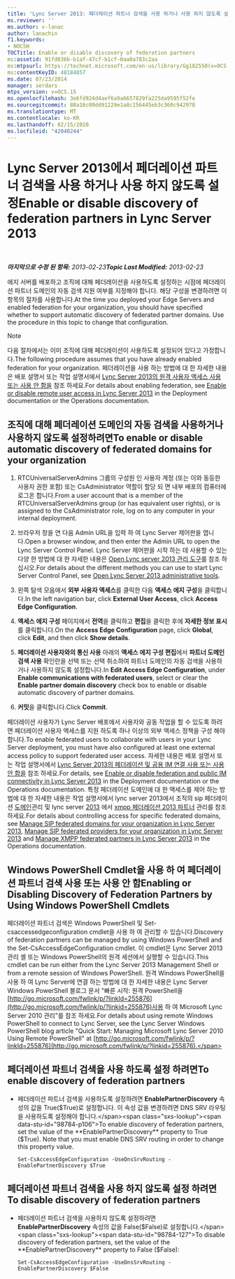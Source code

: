 ```yaml
---
title: 'Lync Server 2013: 페더레이션 파트너 검색을 사용 하거나 사용 하지 않도록 설정'
ms.reviewer: ''
ms.author: v-lanac
author: lanachin
f1.keywords:
- NOCSH
TOCTitle: Enable or disable discovery of federation partners
ms:assetid: 91fd036b-b1af-47cf-b1cf-0aa0a783c2aa
ms:mtpsurl: https://technet.microsoft.com/en-us/library/Gg182550(v=OCS.15)
ms:contentKeyID: 48184857
ms.date: 07/23/2014
manager: serdars
mtps_version: v=OCS.15
ms.openlocfilehash: 3e6fd924d4aef6a9a6657829fa225da9595f52fe
ms.sourcegitcommit: 88a16c09dd91229e1a8c156445eb3c360c942978
ms.translationtype: MT
ms.contentlocale: ko-KR
ms.lasthandoff: 02/15/2020
ms.locfileid: "42040244"
---
```

<div data-xmlns="http://www.w3.org/1999/xhtml">

<div class="topic" data-xmlns="http://www.w3.org/1999/xhtml" data-msxsl="urn:schemas-microsoft-com:xslt" data-cs="http://msdn.microsoft.com/">

<div data-asp="http://msdn2.microsoft.com/asp">

# <a name="enable-or-disable-discovery-of-federation-partners-in-lync-server-2013"></a><span data-ttu-id="98784-102">Lync Server 2013에서 페더레이션 파트너 검색을 사용 하거나 사용 하지 않도록 설정</span><span class="sxs-lookup"><span data-stu-id="98784-102">Enable or disable discovery of federation partners in Lync Server 2013</span></span>

</div>

<div id="mainSection">

<div id="mainBody">

<span> </span>

<span data-ttu-id="98784-103">_**마지막으로 수정 된 항목:** 2013-02-23_</span><span class="sxs-lookup"><span data-stu-id="98784-103">_**Topic Last Modified:** 2013-02-23_</span></span>

<span data-ttu-id="98784-p101">에지 서버를 배포하고 조직에 대해 페더레이션을 사용하도록 설정하는 시점에 페더레이션 파트너 도메인의 자동 검색 지원 여부를 지정해야 합니다. 해당 구성을 변경하려면 이 항목의 절차를 사용합니다.</span><span class="sxs-lookup"><span data-stu-id="98784-p101">At the time you deployed your Edge Servers and enabled federation for your organization, you should have specified whether to support automatic discovery of federated partner domains. Use the procedure in this topic to change that configuration.</span></span>

<div>


> [!NOTE]  
> <span data-ttu-id="98784-106">다음 절차에서는 이미 조직에 대해 페더레이션이 사용하도록 설정되어 있다고 가정합니다.</span><span class="sxs-lookup"><span data-stu-id="98784-106">The following procedure assumes that you have already enabled federation for your organization.</span></span> <span data-ttu-id="98784-107">페더레이션을 사용 하는 방법에 대 한 자세한 내용은 배포 설명서 또는 작업 설명서에서 <A href="lync-server-2013-enable-or-disable-remote-user-access.md">Lync Server 2013의 원격 사용자 액세스 사용 또는 사용 안 함을</A> 참조 하세요.</span><span class="sxs-lookup"><span data-stu-id="98784-107">For details about enabling federation, see <A href="lync-server-2013-enable-or-disable-remote-user-access.md">Enable or disable remote user access in Lync Server 2013</A> in the Deployment documentation or the Operations documentation.</span></span>



</div>

<div>

## <a name="to-enable-or-disable-automatic-discovery-of-federated-domains-for-your-organization"></a><span data-ttu-id="98784-108">조직에 대해 페더레이션 도메인의 자동 검색을 사용하거나 사용하지 않도록 설정하려면</span><span class="sxs-lookup"><span data-stu-id="98784-108">To enable or disable automatic discovery of federated domains for your organization</span></span>

1.  <span data-ttu-id="98784-109">RTCUniversalServerAdmins 그룹의 구성원 인 사용자 계정 (또는 이와 동등한 사용자 권한 포함) 또는 CsAdministrator 역할이 할당 되 면 내부 배포의 컴퓨터에 로그온 합니다.</span><span class="sxs-lookup"><span data-stu-id="98784-109">From a user account that is a member of the RTCUniversalServerAdmins group (or has equivalent user rights), or is assigned to the CsAdministrator role, log on to any computer in your internal deployment.</span></span>

2.  <span data-ttu-id="98784-110">브라우저 창을 연 다음 Admin URL을 입력 하 여 Lync Server 제어판을 엽니다.</span><span class="sxs-lookup"><span data-stu-id="98784-110">Open a browser window, and then enter the Admin URL to open the Lync Server Control Panel.</span></span> <span data-ttu-id="98784-111">Lync Server 제어판을 시작 하는 데 사용할 수 있는 다양 한 방법에 대 한 자세한 내용은 [Open Lync server 2013 관리 도구](lync-server-2013-open-lync-server-administrative-tools.md)를 참조 하십시오.</span><span class="sxs-lookup"><span data-stu-id="98784-111">For details about the different methods you can use to start Lync Server Control Panel, see [Open Lync Server 2013 administrative tools](lync-server-2013-open-lync-server-administrative-tools.md).</span></span>

3.  <span data-ttu-id="98784-112">왼쪽 탐색 모음에서 **외부 사용자 액세스**를 클릭한 다음 **액세스 에지 구성**을 클릭합니다.</span><span class="sxs-lookup"><span data-stu-id="98784-112">In the left navigation bar, click **External User Access**, click **Access Edge Configuration**.</span></span>

4.  <span data-ttu-id="98784-113">**액세스 에지 구성** 페이지에서 **전역**을 클릭하고 **편집**을 클릭한 후에 **자세한 정보 표시**를 클릭합니다.</span><span class="sxs-lookup"><span data-stu-id="98784-113">On the **Access Edge Configuration** page, click **Global**, click **Edit**, and then click **Show details**.</span></span>

5.  <span data-ttu-id="98784-114">**페더레이션 사용자와의 통신 사용** 아래의 **액세스 에지 구성 편집**에서 **파트너 도메인 검색 사용** 확인란을 선택 또는 선택 취소하여 파트너 도메인의 자동 검색을 사용하거나 사용하지 않도록 설정합니다.</span><span class="sxs-lookup"><span data-stu-id="98784-114">In **Edit Access Edge Configuration**, under **Enable communications with federated users**, select or clear the **Enable partner domain discovery** check box to enable or disable automatic discovery of partner domains.</span></span>

6.  <span data-ttu-id="98784-115">**커밋**을 클릭합니다.</span><span class="sxs-lookup"><span data-stu-id="98784-115">Click **Commit**.</span></span>

<span data-ttu-id="98784-116">페더레이션 사용자가 Lync Server 배포에서 사용자와 공동 작업을 할 수 있도록 하려면 페더레이션 사용자 액세스를 지원 하도록 하나 이상의 외부 액세스 정책을 구성 해야 합니다.</span><span class="sxs-lookup"><span data-stu-id="98784-116">To enable federated users to collaborate with users in your Lync Server deployment, you must have also configured at least one external access policy to support federated user access.</span></span> <span data-ttu-id="98784-117">자세한 내용은 배포 설명서 또는 작업 설명서에서 [Lync Server 2013의 페더레이션 및 공용 IM 연결 사용 또는 사용 안 함을](lync-server-2013-enable-or-disable-federation-and-public-im-connectivity.md) 참조 하세요.</span><span class="sxs-lookup"><span data-stu-id="98784-117">For details, see [Enable or disable federation and public IM connectivity in Lync Server 2013](lync-server-2013-enable-or-disable-federation-and-public-im-connectivity.md) in the Deployment documentation or the Operations documentation.</span></span> <span data-ttu-id="98784-118">특정 페더레이션 도메인에 대 한 액세스를 제어 하는 방법에 대 한 자세한 내용은 작업 설명서에서 lync server 2013에서 조직의 sip 페더레이션 [도메인](lync-server-2013-manage-sip-federated-domains-for-your-organization.md)관리 및 lync server [2013](lync-server-2013-manage-sip-federated-providers-for-your-organization.md) 에서 [xmpp 페더레이션 2013 파트너](lync-server-2013-manage-xmpp-federated-partners-for-your-organization.md) 관리를 참조 하세요.</span><span class="sxs-lookup"><span data-stu-id="98784-118">For details about controlling access for specific federated domains, see [Manage SIP federated domains for your organization in Lync Server 2013](lync-server-2013-manage-sip-federated-domains-for-your-organization.md), [Manage SIP federated providers for your organization in Lync Server 2013](lync-server-2013-manage-sip-federated-providers-for-your-organization.md) and [Manage XMPP federated partners in Lync Server 2013](lync-server-2013-manage-xmpp-federated-partners-for-your-organization.md) in the Operations documentation.</span></span>

</div>

<div>

## <a name="enabling-or-disabling-discovery-of-federation-partners-by-using-windows-powershell-cmdlets"></a><span data-ttu-id="98784-119">Windows PowerShell Cmdlet을 사용 하 여 페더레이션 파트너 검색 사용 또는 사용 안 함</span><span class="sxs-lookup"><span data-stu-id="98784-119">Enabling or Disabling Discovery of Federation Partners by Using Windows PowerShell Cmdlets</span></span>

<span data-ttu-id="98784-120">페더레이션 파트너 검색은 Windows PowerShell 및 Set-csaccessedgeconfiguration cmdlet을 사용 하 여 관리할 수 있습니다.</span><span class="sxs-lookup"><span data-stu-id="98784-120">Discovery of federation partners can be managed by using Windows PowerShell and the Set-CsAccessEdgeConfiguration cmdlet.</span></span> <span data-ttu-id="98784-121">이 cmdlet은 Lync Server 2013 관리 셸 또는 Windows PowerShell의 원격 세션에서 실행할 수 있습니다.</span><span class="sxs-lookup"><span data-stu-id="98784-121">This cmdlet can be run either from the Lync Server 2013 Management Shell or from a remote session of Windows PowerShell.</span></span> <span data-ttu-id="98784-122">원격 Windows PowerShell을 사용 하 여 Lync Server에 연결 하는 방법에 대 한 자세한 내용은 Lync Server Windows PowerShell 블로그 문서 "빠른 시작: 원격 PowerShell을 [http://go.microsoft.com/fwlink/p/?linkId=255876](http://go.microsoft.com/fwlink/p/?linkid=255876)사용 하 여 Microsoft Lync Server 2010 관리"를 참조 하세요.</span><span class="sxs-lookup"><span data-stu-id="98784-122">For details about using remote Windows PowerShell to connect to Lync Server, see the Lync Server Windows PowerShell blog article "Quick Start: Managing Microsoft Lync Server 2010 Using Remote PowerShell" at [http://go.microsoft.com/fwlink/p/?linkId=255876](http://go.microsoft.com/fwlink/p/?linkid=255876).</span></span>

<div>

## <a name="to-enable-discovery-of-federation-partners"></a><span data-ttu-id="98784-123">페더레이션 파트너 검색을 사용 하도록 설정 하려면</span><span class="sxs-lookup"><span data-stu-id="98784-123">To enable discovery of federation partners</span></span>

  - <span data-ttu-id="98784-p106">페더레이션 파트너 검색을 사용하도록 설정하려면 **EnablePartnerDiscovery** 속성의 값을 True($True)로 설정합니다. 이 속성 값을 변경하려면 DNS SRV 라우팅을 사용하도록 설정해야 합니다.</span><span class="sxs-lookup"><span data-stu-id="98784-p106">To enable discovery of federation partners, set the value of the **EnablePartnerDiscovery** property to True ($True). Note that you must enable DNS SRV routing in order to change this property value.</span></span>
    
        Set-CsAccessEdgeConfiguration -UseDnsSrvRouting -EnablePartnerDiscovery $True

</div>

<div>

## <a name="to-disable-discovery-of-federation-partners"></a><span data-ttu-id="98784-126">페더레이션 파트너 검색을 사용 하지 않도록 설정 하려면</span><span class="sxs-lookup"><span data-stu-id="98784-126">To disable discovery of federation partners</span></span>

  - <span data-ttu-id="98784-127">페더레이션 파트너 검색을 사용하지 않도록 설정하려면 **EnablePartnerDiscovery** 속성의 값을 False($False)로 설정합니다.</span><span class="sxs-lookup"><span data-stu-id="98784-127">To disable discovery of federation partners, set the value of the **EnablePartnerDiscovery** property to False ($False):</span></span>
    
        Set-CsAccessEdgeConfiguration -UseDnsSrvRouting -EnablePartnerDiscovery $False

</div>

</div>

</div>

<span> </span>

</div>

</div>

</div>

